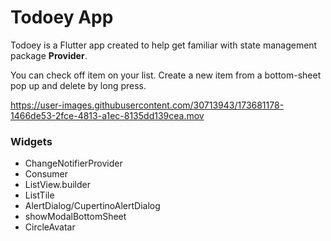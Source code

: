 # Todoey App

Todoey is a Flutter app created to help get familiar with state management package **Provider**.

You can check off item on your list. Create a new item from a bottom-sheet pop up and delete by long press.




https://user-images.githubusercontent.com/30713943/173681178-1466de53-2fce-4813-a1ec-8135dd139cea.mov




### Widgets

* ChangeNotifierProvider
* Consumer
* ListView.builder
* ListTile
* AlertDialog/CupertinoAlertDialog
* showModalBottomSheet
* CircleAvatar

